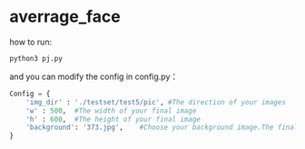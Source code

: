 # averrage_face

how to run: 
```shell
python3 pj.py
```

and you can modify the config in config.py：

```python
Config = {
    'img_dir' : './testset/test5/pic', #The direction of your images
    'w' : 500,	#The width of your final image
    'h' : 600,	#The height of your final image
    'background': '373.jpg',	#Choose your background image.The final average image would based on the hair, shirt, background that the original image you choose. If the file of background dose not exsit, the programe would use the first one read.
}
```



